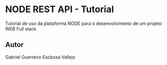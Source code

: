 # NODE REST API - Tutorial
Tutorial de uso da plataforma NODE para o desenvolvimento de um projeto WEB Full stack
## Autor
Gabriel Guerreiro Escbosa Vallejo
